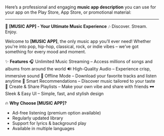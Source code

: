 Here’s a professional and engaging **music app description** you can use for your app on the Play Store, App Store, or promotional material:

---

🎵 **\[MUSIC APP] - Your Ultimate Music Experience** 🎶
Discover. Stream. Enjoy.

Welcome to **\[MUSIC APP]**, the only music app you’ll ever need! Whether you're into pop, hip-hop, classical, rock, or indie vibes – we’ve got something for every mood and moment.

✨ **Features**
🎧 Unlimited Music Streaming – Access millions of songs and albums from around the world
🔊 High-Quality Audio – Experience crisp, immersive sound
📀 Offline Mode – Download your favorite tracks and listen anytime
🧠 Smart Recommendations – Discover music tailored to your taste
📃 Create & Share Playlists – Make your own vibe and share with friends
🕶️ Sleek & Easy UI – Simple, fast, and stylish design

🔥 **Why Choose \[MUSIC APP]?**

* Ad-free listening (premium option available)
* Regularly updated library
* Support for lyrics & background play
* Available in multiple languages
